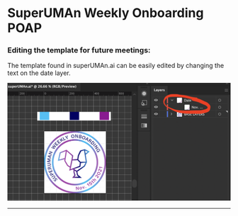 # SuperUMAn Weekly Onboarding POAP


### Editing the template for future meetings:
The template found in superUMAn.ai can be easily edited by changing the text on the date layer.

![](../../assets/superuman-instruction.png)
****
